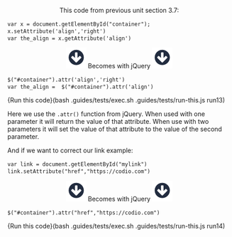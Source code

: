 <p style="text-align:center;">This code from previous unit section 3.7: </p>

```
var x = document.getElementById("container");
x.setAttribute('align','right')
var the_align = x.getAttribute('align')
```

<p style="text-align:center;"> <img src=".guides/img/arrow_down.png" class="arrow_down" /> Becomes with jQuery <img src=".guides/img/arrow_down.png" class="arrow_down" /> </p>

```
$("#container").attr('align','right')
var the_align =  $("#container").attr('align')
```
{Run this code}(bash .guides/tests/exec.sh .guides/tests/run-this.js run13)

Here we use the `.attr()` function from jQuery. When used with one parameter it will return the value of that attribute. When use with two parameters it will set the value of that attribute to the value of the second parameter.


And if we want to correct our link example:

```
var link = document.getElementById("mylink")
link.setAttribute("href","https://codio.com")
```

<p style="text-align:center;"> <img src=".guides/img/arrow_down.png" class="arrow_down" /> Becomes with jQuery <img src=".guides/img/arrow_down.png" class="arrow_down" /> </p>

```
$("#container").attr("href","https://codio.com")
```
{Run this code}(bash .guides/tests/exec.sh .guides/tests/run-this.js run14)